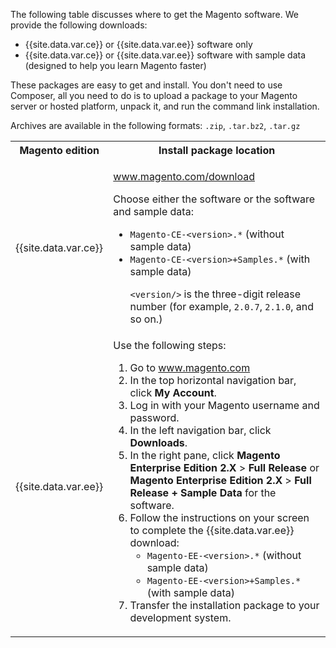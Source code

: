 The following table discusses where to get the Magento software. We provide the following downloads:

*  {{site.data.var.ce}} or {{site.data.var.ee}} software only
*  {{site.data.var.ce}} or {{site.data.var.ee}} software with sample data (designed to help you learn Magento faster)

These packages are easy to get and install. You don't need to use Composer, all you need to do is to upload a package to your Magento server or hosted platform, unpack it, and run the command link installation.

Archives are available in the following formats: `.zip`, `.tar.bz2`, `.tar.gz`

<table>
  <col width="30%">
  <col width="70%">
<tbody>
<tr>
  <th>Magento edition</th>
  <th>Install package location</th>
</tr>
<tr>
  <td>{{site.data.var.ce}}</td>
  <td><p><a href="http://magento.com/download">www.magento.com/download</a></p>
    <p>Choose either the software or the software and sample data:</p>
    <ul><li><code>Magento-CE-&lt;version>.*</code> (without sample data)</li>
    <li><code>Magento-CE-&lt;version>+Samples.*</code> (with sample data)</li>
      <p><code>&lt;version/></code> is the three-digit release number (for example, <code>2.0.7</code>, <code>2.1.0</code>, and so on.)</p></ul></td>
</tr>
<tr>
  <td>{{site.data.var.ee}}</td>
  <td>Use the following steps:
  <ol><li>Go to <a href="http://magento.com">www.magento.com</a></li>
  <li>In the top horizontal navigation bar, click <strong>My Account</strong>.</li>
  <li>Log in with your Magento username and password.</li>
  <li>In the left navigation bar, click <strong>Downloads</strong>.</li>
  <li>In the right pane, click <strong>Magento Enterprise Edition 2.X</strong> > <strong>Full Release</strong> or <strong>Magento Enterprise Edition 2.X</strong> > <strong>Full Release + Sample Data</strong> for the software.</li>
  <li>Follow the instructions on your screen to complete the {{site.data.var.ee}} download:
    <ul><li><code>Magento-EE-&lt;version>.*</code> (without sample data)</li>
      <li><code>Magento-EE-&lt;version>+Samples.*</code> (with sample data)</li></ul>

  </li>
  <li>Transfer the installation package to your development system.</li></ol></td>
</tr>
</tbody>
</table>
